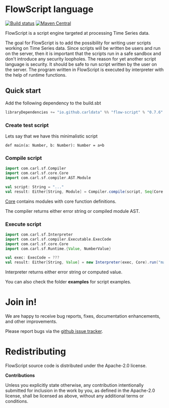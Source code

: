 # FlowScript language

[![Build status](https://travis-ci.org/carldata/flow-script.svg?branch=master)](https://travis-ci.org/carldata/flow-script)
[![Maven Central](https://maven-badges.herokuapp.com/maven-central/io.github.carldata/flow-script_2.12/badge.svg)](https://maven-badges.herokuapp.com/maven-central/io.github.carldata/flow-script_2.12)

FlowScript is a script engine targeted at processing Time Series data.

The goal for FlowScript is to add the possibility for writing user scripts working on Time Series data.
Since scripts will be written be users and run on the server, then it is important that the scripts
run in a safe sandbox and don't introduce any security loopholes. 
The reason for yet another script language is security. It should be safe to run script written by the user 
on the server. 
The program written in FlowScript is executed by interpreter with the help of runtime functions.


## Quick start
 
 Add the following dependency to the build.sbt
 ```scala
 libraryDependencies += "io.github.carldata" %% "flow-script" % "0.7.6"
 ```

### Create test script
Lets say that we have this minimalistic script

```flowscript
def main(a: Number, b: Number): Number = a+b 
```
 
### Compile script

```scala
import com.carl.sf.Compiler
import com.carl.sf.core.Core
import com.carl.sf.compiler.AST.Module

val script: String = "..."
val result: Either[String, Module] = Compiler.compile(script, Seq(Core.header))
```
[Core](https://github.com/carldata/flow-script/blob/master/src/main/scala/com/carl/sf/core) 
contains modules with core function definitions.
 
The compiler returns either error string or compiled module AST. 

### Execute script

```scala
import com.carl.sf.Interpreter
import com.carl.sf.compiler.Executable.ExecCode
import com.carl.sf.core.Core
import com.carl.sf.Runtime.{Value, NumberValue}

val exec: ExecCode = ???
val result: Either[String, Value] = new Interpreter(exec, Core).run("main", Seq(NumberValue(1), NumberValue(2)))
```

Interpreter returns either error string or computed value.

You can also check the folder **examples** for script examples.


# Join in!

We are happy to receive bug reports, fixes, documentation enhancements,
and other improvements.

Please report bugs via the
[github issue tracker](http://github.com/carldata/flow-script/issues).



# Redistributing

FlowScript source code is distributed under the Apache-2.0 license.

**Contributions**

Unless you explicitly state otherwise, any contribution intentionally submitted
for inclusion in the work by you, as defined in the Apache-2.0 license, shall be
licensed as above, without any additional terms or conditions.
